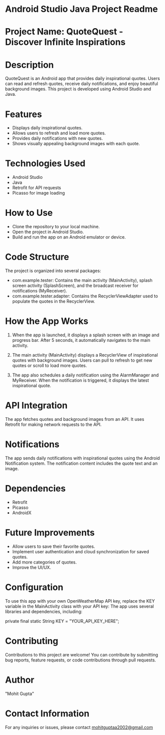 # Android Studio Java Project Readme

# Project Name: QuoteQuest - Discover Infinite Inspirations


 # Description
QuoteQuest is an Android app that provides daily inspirational quotes. Users can read and refresh quotes, receive daily notifications, and enjoy beautiful background images. This project is developed using Android Studio and Java.

 # Features
 - Displays daily inspirational quotes.
 - Allows users to refresh and load more quotes.
 - Provides daily notifications with new quotes.
 - Shows visually appealing background images with each quote.

 # Technologies Used
- Android Studio
- Java
- Retrofit for API requests
- Picasso for image loading

# How to Use
- Clone the repository to your local machine.
- Open the project in Android Studio.
- Build and run the app on an Android emulator or device.

# Code Structure
The project is organized into several packages:

 - com.example.tester: Contains the main activity (MainActivity), splash screen activity (SplashScreen), and the broadcast receiver for notifications (MyReceiver).
 - com.example.tester.adapter: Contains the RecyclerViewAdapter used to populate the quotes in the RecyclerView.

# How the App Works
1. When the app is launched, it displays a splash screen with an image and progress bar. After 5 seconds, it automatically navigates to the main activity.

2. The main activity (MainActivity) displays a RecyclerView of inspirational quotes with background images. Users can pull to refresh to get new quotes or scroll to load more quotes.

3. The app also schedules a daily notification using the AlarmManager and MyReceiver. When the notification is triggered, it displays the latest inspirational quote.

# API Integration

The app fetches quotes and background images from an API. It uses Retrofit for making network requests to the API.

# Notifications
The app sends daily notifications with inspirational quotes using the Android Notification system. The notification content includes the quote text and an image.

# Dependencies
 - Retrofit
 - Picasso
 - AndroidX
   
# Future Improvements
 - Allow users to save their favorite quotes.
 - Implement user authentication and cloud synchronization for saved quotes.
 - Add more categories of quotes.
 - Improve the UI/UX.

# Configuration
To use this app with your own OpenWeatherMap API key, replace the KEY variable in the MainActivity class with your API key: The app uses several libraries and dependencies, including:

private final static String KEY = "YOUR_API_KEY_HERE";

# Contributing
Contributions to this project are welcome! You can contribute by submitting bug reports, feature requests, or code contributions through pull requests.

# Author
 "Mohit Gupta"

 # Contact Information
 
For any inquiries or issues, please contact mohitguptaa2002@gmail.com
